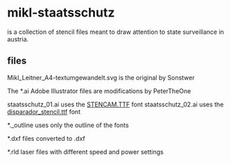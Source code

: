 mikl-staatsschutz
=================

is a collection of stencil files meant to draw attention to 
state surveillance in austria.

files
-----

Mikl_Leitner_A4-textumgewandelt.svg is the original by Sonstwer

The *.ai Adobe Illustrator files are modifications by PeterTheOne

staatsschutz_01.ai uses the [STENCAM.TTF](www.dafont.com/stencil-camera.font) font
staatsschutz_02.ai uses the [disparador_stencil.ttf](http://www.dafont.com/disparador-stencil.font) font

*._outline uses only the outline of the fonts

*.dxf files converted to .dxf

*.rld laser files with different speed and power settings
